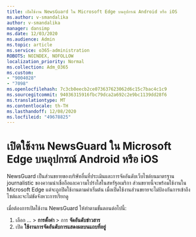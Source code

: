 ```yaml
---
title: เปิดใช้งาน NewsGuard ใน Microsoft Edge บนอุปกรณ์ Android หรือ iOS
ms.author: v-smandalika
author: v-smandalika
manager: dansimp
ms.date: 12/03/2020
ms.audience: Admin
ms.topic: article
ms.service: o365-administration
ROBOTS: NOINDEX, NOFOLLOW
localization_priority: Normal
ms.collection: Adm_O365
ms.custom:
- "9004028"
- "7098"
ms.openlocfilehash: 7c3cb0eecb2ce073637623062d6c15c7bac4c1c9
ms.sourcegitcommit: 94036315916fbc79dca2a692c2e9bc1139dd28f6
ms.translationtype: MT
ms.contentlocale: th-TH
ms.lasthandoff: 12/08/2020
ms.locfileid: "49678825"
---
```

# <a name="turn-on-newsguard-in-microsoft-edge-on-an-android-or-ios-device"></a>เปิดใช้งาน NewsGuard ใน Microsoft Edge บนอุปกรณ์ Android หรือ iOS

NewsGuard เป็นส่วนขยายของบริษัทอื่นที่ประเมินและการจัดอันดับเว็บไซต์บนมาตรฐาน journalistic ของความน่าเชื่อถือและความโปร่งใสในสหรัฐอเมริกา ส่วนขยายนี้จะพร้อมใช้งานใน Microsoft Edge แต่จะถูกปิดใช้งานตามค่าเริ่มต้น เมื่อเปิดใช้งานส่วนขยายจะไม่ป้องกันการเข้าถึงไซต์และจะไม่ขัดจังหวะการเรียกดู

เมื่อต้องการเปิดใช้งาน NewsGuard ให้ทำตามขั้นตอนต่อไปนี้:
1. เลือก ... > **การตั้งค่า**  >  การ **จัดอันดับข่าวสาร**
2. เปิด **ใช้งานการจัดอันดับการแสดงผลบนแถบที่อยู่**